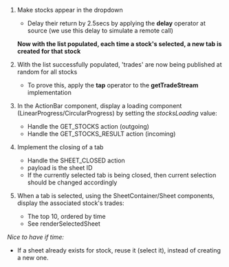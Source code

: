 1.  Make stocks appear in the dropdown
    *  Delay their return by 2.5secs by applying the **delay** operator at source (we use this delay to simulate a remote call)

    **Now with the list populated, each time a stock's selected, a new tab is created for that stock**

2.  With the list successfully populated, 'trades' are now being published at random for all stocks
    *  To prove this, apply the **tap** operator to the **getTradeStream** implementation

3.  In the ActionBar component, display a loading component (LinearProgress/CircularProgress) by setting the *stocksLoading* value:
    *   Handle the GET_STOCKS action (outgoing)
    *   Handle the GET_STOCKS_RESULT action (incoming)    
    
4.  Implement the closing of a tab
    *   Handle the SHEET_CLOSED action
    *   payload is the sheet ID
    *   If the currently selected tab is being closed, then current selection should be changed accordingly

5.  When a tab is selected, using the SheetContainer/Sheet components, display the associated stock's trades:    
    *   The top 10, ordered by time 
    *   See renderSelectedSheet         

*Nice to have if time:*
*  If a sheet already exists for stock, reuse it (select it), instead of creating a new one.